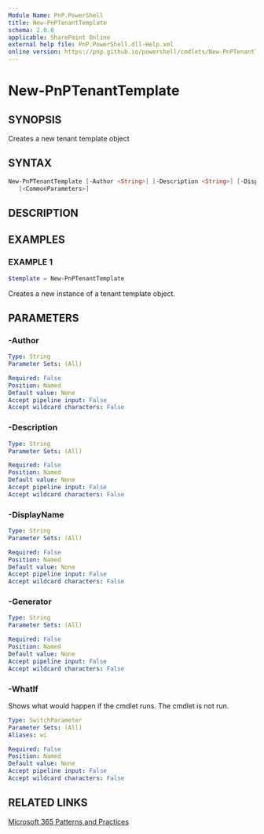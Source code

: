 ```yaml
---
Module Name: PnP.PowerShell
title: New-PnPTenantTemplate
schema: 2.0.0
applicable: SharePoint Online
external help file: PnP.PowerShell.dll-Help.xml
online version: https://pnp.github.io/powershell/cmdlets/New-PnPTenantTemplate.html
---
```

 
# New-PnPTenantTemplate

## SYNOPSIS
Creates a new tenant template object

## SYNTAX

```powershell
New-PnPTenantTemplate [-Author <String>] [-Description <String>] [-DisplayName <String>] [-Generator <String>]
   [<CommonParameters>]
```

## DESCRIPTION

## EXAMPLES

### EXAMPLE 1
```powershell
$template = New-PnPTenantTemplate
```

Creates a new instance of a tenant template object.

## PARAMETERS

### -Author

```yaml
Type: String
Parameter Sets: (All)

Required: False
Position: Named
Default value: None
Accept pipeline input: False
Accept wildcard characters: False
```

### -Description

```yaml
Type: String
Parameter Sets: (All)

Required: False
Position: Named
Default value: None
Accept pipeline input: False
Accept wildcard characters: False
```

### -DisplayName

```yaml
Type: String
Parameter Sets: (All)

Required: False
Position: Named
Default value: None
Accept pipeline input: False
Accept wildcard characters: False
```

### -Generator

```yaml
Type: String
Parameter Sets: (All)

Required: False
Position: Named
Default value: None
Accept pipeline input: False
Accept wildcard characters: False
```

### -WhatIf
Shows what would happen if the cmdlet runs. The cmdlet is not run.

```yaml
Type: SwitchParameter
Parameter Sets: (All)
Aliases: wi

Required: False
Position: Named
Default value: None
Accept pipeline input: False
Accept wildcard characters: False
```

## RELATED LINKS

[Microsoft 365 Patterns and Practices](https://aka.ms/m365pnp)

